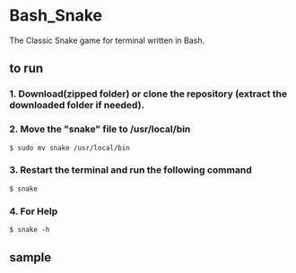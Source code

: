 # Bash_Snake
The Classic Snake game for terminal written in Bash.

## to run
### 1. Download(zipped folder) or clone the repository (extract the downloaded folder if needed).
### 2. Move the "snake" file to /usr/local/bin

```
$ sudo mv snake /usr/local/bin
```

### 3. Restart the terminal and run the following command

```
$ snake
```
### 4. For Help

```
$ snake -h
```

## sample
